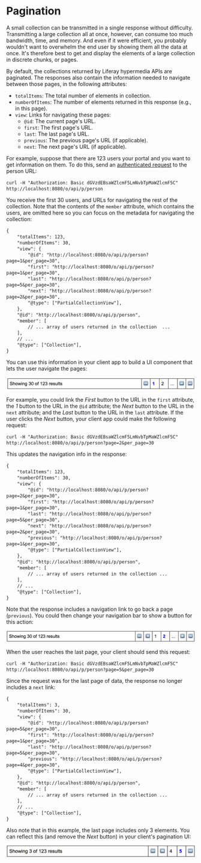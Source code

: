 # Pagination [](id=pagination)

A small collection can be transmitted in a single response without difficulty. 
Transmitting a large collection all at once, however, can consume too much 
bandwidth, time, and memory. And even if it were efficient, you probably 
wouldn't want to overwhelm the end user by showing them all the data at once. 
It's therefore best to get and display the elements of a large collection in 
discrete chunks, or pages. 

By default, the collections returned by Liferay hypermedia APIs are paginated. 
The responses also contain the information needed to navigate between those 
pages, in the following attributes: 

-   `totalItems`: The total number of elements in collection.
-   `numberOfItems`: The number of elements returned in this response (e.g., in 
    this page). 
-   `view`: Links for navigating these pages:
    -   `@id`: The current page's URL. 
    -   `first`: The first page's URL. 
    -   `last`: The last page's URL. 
    -   `previous`: The previous page's URL (if applicable). 
    -   `next`: The next page's URL (if applicable).

For example, suppose that there are 123 users your portal and you want to get 
information on them. To do this, send an 
[authenticated request](liferay.com) 
to the person URL: 

    curl -H "Authorization: Basic dGVzdEBsaWZlcmF5LmNvbTpMaWZlcmF5C" http://localhost:8080/o/api/p/person

You receive the first 30 users, and URLs for navigating the rest of the 
collection. Note that the contents of the `member` attribute, which contains the 
users, are omitted here so you can focus on the metadata for navigating the 
collection: 

    {
        "totalItems": 123,
        "numberOfItems": 30,
        "view": {
            "@id": "http://localhost:8080/o/api/p/person?page=1&per_page=30",
            "first": "http://localhost:8080/o/api/p/person?page=1&per_page=30",
            "last": "http://localhost:8080/o/api/p/person?page=5&per_page=30",
            "next": "http://localhost:8080/o/api/p/person?page=2&per_page=30",
            "@type": ["PartialCollectionView"],
        },
        "@id": "http://localhost:8080/o/api/p/person",
        "member": [
            // ... array of users returned in the collection  ...
        ],
        // ... 
        "@type": ["Collection"],
    }

You can use this information in your client app to build a UI component that 
lets the user navigate the pages: 

![Figure 1: This simple UI lets users navigate the pages of data that the server returns.](../../../../images/apio-pagination-01.png)

For example, you could link the *First* button to the URL in the `first` 
attribute, the *1* button to the URL in the `@id` attribute; the *Next* button 
to the URL in the `next` attribute; and the *Last* button to the URL in the 
`last` attribute. If the user clicks the *Next* button, your client app could 
make the following request: 

    curl -H "Authorization: Basic dGVzdEBsaWZlcmF5LmNvbTpMaWZlcmF5C" http://localhost:8080/o/api/p/person?page=2&per_page=30

This updates the navigation info in the response: 

    {
        "totalItems": 123,
        "numberOfItems": 30,
        "view": {
            "@id": "http://localhost:8080/o/api/p/person?page=2&per_page=30",
            "first": "http://localhost:8080/o/api/p/person?page=1&per_page=30",
            "last": "http://localhost:8080/o/api/p/person?page=5&per_page=30",
            "next": "http://localhost:8080/o/api/p/person?page=2&per_page=30",
            "previous": "http://localhost:8080/o/api/p/person?page=1&per_page=30",
            "@type": ["PartialCollectionView"],
        },
        "@id": "http://localhost:8080/o/api/p/person",
        "member": [
            // ... array of users returned in the collection ...
        ],
        // ...
        "@type": ["Collection"],
    }

Note that the response includes a navigation link to go back a page 
(`previous`). You could then change your navigation bar to show a button for 
this action: 

![Figure 2: You can update the pagination UI as the user traverses the pages.](../../../../images/apio-pagination-02.png)

When the user reaches the last page, your client should send this request: 

    curl -H "Authorization: Basic dGVzdEBsaWZlcmF5LmNvbTpMaWZlcmF5C" http://localhost:8080/o/api/p/person?page=5&per_page=30

Since the request was for the last page of data, the response no longer includes 
a `next` link: 

    {
        "totalItems": 3,
        "numberOfItems": 30,
        "view": {
            "@id": "http://localhost:8080/o/api/p/person?page=5&per_page=30",
            "first": "http://localhost:8080/o/api/p/person?page=1&per_page=30",
            "last": "http://localhost:8080/o/api/p/person?page=5&per_page=30",
            "previous": "http://localhost:8080/o/api/p/person?page=4&per_page=30",
            "@type": ["PartialCollectionView"],
        },
        "@id": "http://localhost:8080/o/api/p/person",
        "member": [
            // ... array of users returned in the collection ...
        ],
        // ...
        "@type": ["Collection"],
    }

Also note that in this example, the last page includes only 3 elements. You can 
reflect this (and remove the *Next* button) in your client's pagination UI: 

![Figure 3: The last page lists the number of items it displays, and no longer includes a *Next* button.](../../../../images/apio-pagination-03.png)
